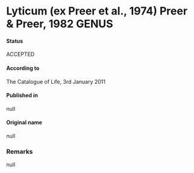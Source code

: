 Lyticum (ex Preer et al., 1974) Preer & Preer, 1982 GENUS
=======

#### Status
ACCEPTED

#### According to
The Catalogue of Life, 3rd January 2011

#### Published in
null

#### Original name
null

### Remarks
null